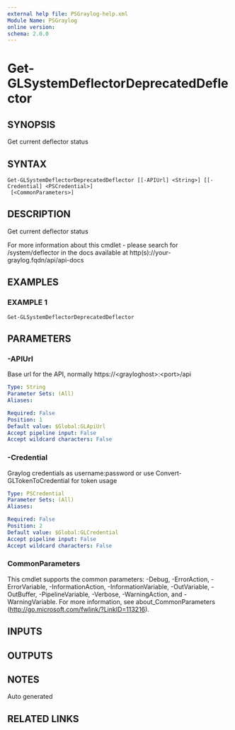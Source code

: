 ```yaml
---
external help file: PSGraylog-help.xml
Module Name: PSGraylog
online version:
schema: 2.0.0
---
```


# Get-GLSystemDeflectorDeprecatedDeflector

## SYNOPSIS
Get current deflector status

## SYNTAX

```
Get-GLSystemDeflectorDeprecatedDeflector [[-APIUrl] <String>] [[-Credential] <PSCredential>]
 [<CommonParameters>]
```

## DESCRIPTION
Get current deflector status


For more information about this cmdlet - please search for /system/deflector in the docs available at http(s)://your-graylog.fqdn/api/api-docs

## EXAMPLES

### EXAMPLE 1
```
Get-GLSystemDeflectorDeprecatedDeflector
```

## PARAMETERS

### -APIUrl
Base url for the API, normally https://\<grayloghost\>:\<port\>/api

```yaml
Type: String
Parameter Sets: (All)
Aliases:

Required: False
Position: 1
Default value: $Global:GLApiUrl
Accept pipeline input: False
Accept wildcard characters: False
```

### -Credential
Graylog credentials as username:password or use Convert-GLTokenToCredential for token usage

```yaml
Type: PSCredential
Parameter Sets: (All)
Aliases:

Required: False
Position: 2
Default value: $Global:GLCredential
Accept pipeline input: False
Accept wildcard characters: False
```

### CommonParameters
This cmdlet supports the common parameters: -Debug, -ErrorAction, -ErrorVariable, -InformationAction, -InformationVariable, -OutVariable, -OutBuffer, -PipelineVariable, -Verbose, -WarningAction, and -WarningVariable. For more information, see about_CommonParameters (http://go.microsoft.com/fwlink/?LinkID=113216).

## INPUTS

## OUTPUTS

## NOTES
Auto generated

## RELATED LINKS
